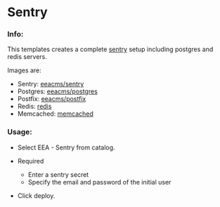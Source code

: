 # Sentry


### Info:
 This templates creates a complete [sentry](https://github.com/getsentry/sentry) setup including postgres and redis servers.

 Images are:
 * Sentry: [eeacms/sentry](https://hub.docker.com/r/eeacms/sentry/)
 * Postgres: [eeacms/postgres](https://hub.docker.com/r/eeacms/postgres/)
 * Postfix: [eeacms/postfix](https://hub.docker.com/r/eeacms/postfix)
 * Redis: [redis](https://hub.docker.com/_/redis/)
 * Memcached: [memcached](https://hub.docker.com/_/memcached)

### Usage:

 * Select EEA - Sentry from catalog.

 * Required
   * Enter a sentry secret
   * Specify the email and password of the initial user

 * Click deploy.

